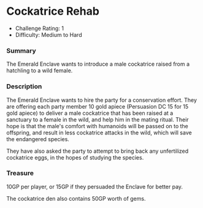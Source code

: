 # Cockatrice Rehab

* Challenge Rating: 1
* Difficulty: Medium to Hard

### Summary

The Emerald Enclave wants to introduce a male cockatrice raised from a hatchling to a wild female.

### Description

The Emerald Enclave wants to hire the party for a conservation effort. They are offering each party member 10 gold apiece (Persuasion DC 15 for 15 gold apiece) to
deliver a male cockatrice that has been raised at a sanctuary to a female in the wild, and help him in the mating ritual. Their hope is that the male's comfort with
humanoids will be passed on to the offspring, and result in less cockatrice attacks in the wild, which will save the endangered species.

They have also asked the party to attempt to bring back any unfertilized cockatrice eggs, in the hopes of studying the species.

### Treasure

10GP per player, or 15GP if they persuaded the Enclave for better pay.

The cockatrice den also contains 50GP worth of gems.
